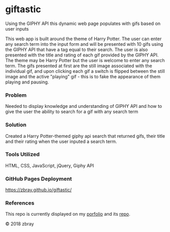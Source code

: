 # giftastic
Using the GIPHY API this dynamic web page populates with gifs based on user inputs

This web app is built around the theme of Harry Potter. The user can enter any search term into the input form and will be presented with 10 gifs using the GIPHY API that have a tag equal to their search. The user is also presented with the title and rating of each gif provided by the GIPHY API. The theme may be Harry Potter but the user is welcome to enter any search term. The gifs presented at first are the still image associated with the individual gif, and upon clicking each gif a switch is flipped between the still image and the active "playing" gif - this is to fake the appearance of them playing and pausing.

### Problem

Needed to display knowledge and understanding of GIPHY API and how to give the user the ability to search for a gif with any search term

### Solution

Created a Harry Potter-themed giphy api search that returned gifs, their title and their rating when the user inputed a search term.

### Tools Utilized

HTML, CSS, JavaScript, jQuery, Giphy API

### GitHub Pages Deployment

https://zbray.github.io/giftastic/

### References
This repo is currently displayed on my [porfolio](https://zbray.github.io/bootstrapPortfolio/portfolio.html) and its [repo](https://github.com/zbray/bootstrapPortfolio).


&copy; 2018 zbray
